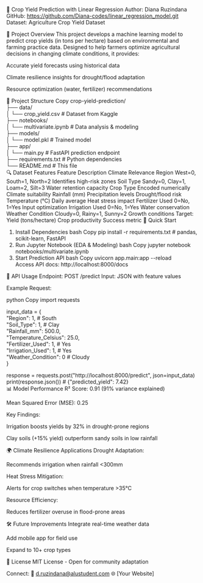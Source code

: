 🌾 Crop Yield Prediction with Linear Regression
Author: Diana Ruzindana
GitHub: https://github.com/Diana-codes/linear_regression_model.git
Dataset: Agriculture Crop Yield Dataset

🌱 Project Overview
This project develops a machine learning model to predict crop yields (in tons per hectare) based on environmental and farming practice data. Designed to help farmers optimize agricultural decisions in changing climate conditions, it provides:

Accurate yield forecasts using historical data

Climate resilience insights for drought/flood adaptation

Resource optimization (water, fertilizer) recommendations

📂 Project Structure
Copy
crop-yield-prediction/  
├── data/  
│   └── crop_yield.csv          # Dataset from Kaggle  
├── notebooks/  
│   └── multivariate.ipynb      # Data analysis & modeling  
├── models/  
│   └── model.pkl               # Trained model  
├── app/  
│   └── main.py                 # FastAPI prediction endpoint  
├── requirements.txt            # Python dependencies  
└── README.md                   # This file  
🔍 Dataset Features
Feature	Description	Climate Relevance
Region	West=0, South=1, North=2	Identifies high-risk zones
Soil Type	Sandy=0, Clay=1, Loam=2, Silt=3	Water retention capacity
Crop Type	Encoded numerically	Climate suitability
Rainfall (mm)	Precipitation levels	Drought/flood risk
Temperature (°C)	Daily average	Heat stress impact
Fertilizer Used	0=No, 1=Yes	Input optimization
Irrigation Used	0=No, 1=Yes	Water conservation
Weather Condition	Cloudy=0, Rainy=1, Sunny=2	Growth conditions
Target: Yield (tons/hectare)	Crop productivity	Success metric
🚀 Quick Start
1. Install Dependencies
bash
Copy
pip install -r requirements.txt  # pandas, scikit-learn, FastAPI  
2. Run Jupyter Notebook (EDA & Modeling)
bash
Copy
jupyter notebook notebooks/multivariate.ipynb  
3. Start Prediction API
bash
Copy
uvicorn app.main:app --reload  
Access API docs: http://localhost:8000/docs

📡 API Usage
Endpoint: POST /predict
Input: JSON with feature values

Example Request:

python
Copy
import requests  

input_data = {  
    "Region": 1,                  # South  
    "Soil_Type": 1,               # Clay  
    "Rainfall_mm": 500.0,  
    "Temperature_Celsius": 25.0,  
    "Fertilizer_Used": 1,         # Yes  
    "Irrigation_Used": 1,         # Yes  
    "Weather_Condition": 0        # Cloudy  
}  

response = requests.post("http://localhost:8000/predict", json=input_data)  
print(response.json())  # {"predicted_yield": 7.42}  
📊 Model Performance
R² Score: 0.91 (91% variance explained)

Mean Squared Error (MSE): 0.25

Key Findings:

Irrigation boosts yields by 32% in drought-prone regions

Clay soils (+15% yield) outperform sandy soils in low rainfall

🌍 Climate Resilience Applications
Drought Adaptation:

Recommends irrigation when rainfall <300mm

Heat Stress Mitigation:

Alerts for crop switches when temperature >35°C

Resource Efficiency:

Reduces fertilizer overuse in flood-prone areas

🛠 Future Improvements
Integrate real-time weather data

Add mobile app for field use

Expand to 10+ crop types

📜 License
MIT License - Open for community adaptation

Connect:
📧 d.ruzindana@alustudent.com
🌐 [Your Website]